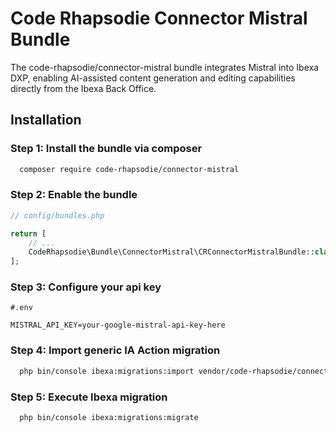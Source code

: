 # Code Rhapsodie Connector Mistral Bundle

The code-rhapsodie/connector-mistral bundle integrates Mistral into Ibexa DXP, enabling AI-assisted content generation and editing capabilities directly from the Ibexa Back Office.

## Installation

### Step 1: Install the bundle via composer
```bash
  composer require code-rhapsodie/connector-mistral
```

### Step 2: Enable the bundle
````php
// config/bundles.php

return [
    // ...
    CodeRhapsodie\Bundle\ConnectorMistral\CRConnectorMistralBundle::class => ['all' => true],
];
````

### Step 3: Configure your api key
```dotenv
#.env

MISTRAL_API_KEY=your-google-mistral-api-key-here
```

### Step 4: Import generic IA Action migration
```bash
  php bin/console ibexa:migrations:import vendor/code-rhapsodie/connector-mistral/src/bundle/Resources/migrations/action_configurations.yaml
```

### Step 5: Execute Ibexa migration
```bash
  php bin/console ibexa:migrations:migrate
```
